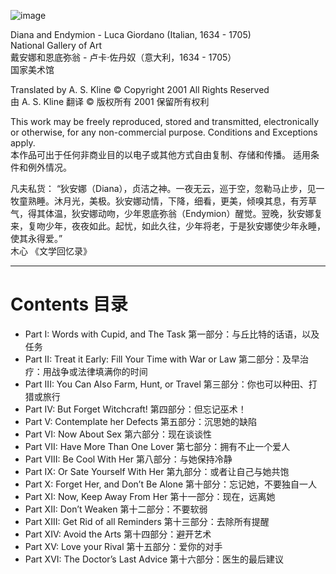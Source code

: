 
![image](https://github.com/Bluebear77/ni_ting_de_dao/assets/119409649/696e6b6c-beca-404f-9713-cb498e49bf13)


Diana and Endymion - Luca Giordano (Italian, 1634 - 1705)<br/>
National Gallery of Art<br/>
戴安娜和恩底弥翁 - 卢卡·佐丹奴（意大利，1634 - 1705）<br/>
国家美术馆

Translated by A. S. Kline © Copyright 2001 All Rights Reserved<br/>
由 A. S. Kline 翻译 © 版权所有 2001 保留所有权利

This work may be freely reproduced, stored and transmitted, electronically or otherwise, for any non-commercial purpose. Conditions and Exceptions apply.<br/>
本作品可出于任何非商业目的以电子或其他方式自由复制、存储和传播。 适用条件和例外情况。

凡夫私货：
“狄安娜（Diana），贞洁之神。一夜无云，巡于空，忽勒马止步，见一牧童熟睡。沐月光，美极。狄安娜动情，下降，细看，更美，倾嗅其息，有芳草气，得其体温，狄安娜动吻，少年恩底弥翁（Endymion）醒觉。翌晚，狄安娜复来，复吻少年，夜夜如此。起忧，如此久往，少年将老，于是狄安娜使少年永睡，使其永得爱。”<br/>
木心 《文学回忆录》

***

# Contents 目录

- Part I: Words with Cupid, and The Task 第一部分：与丘比特的话语，以及任务
- Part II: Treat it Early: Fill Your Time with War or Law 第二部分：及早治疗：用战争或法律填满你的时间
- Part III: You Can Also Farm, Hunt, or Travel 第三部分：你也可以种田、打猎或旅行
- Part IV: But Forget Witchcraft! 第四部分：但忘记巫术！
- Part V: Contemplate her Defects 第五部分：沉思她的缺陷
- Part VI: Now About Sex 第六部分：现在谈谈性
- Part VII: Have More Than One Lover 第七部分：拥有不止一个爱人
- Part VIII: Be Cool With Her 第八部分：与她保持冷静
- Part IX: Or Sate Yourself With Her 第九部分：或者让自己与她共饱
- Part X: Forget Her, and Don’t Be Alone 第十部分：忘记她，不要独自一人
- Part XI: Now, Keep Away From Her 第十一部分：现在，远离她
- Part XII: Don’t Weaken 第十二部分：不要软弱
- Part XIII: Get Rid of all Reminders 第十三部分：去除所有提醒
- Part XIV: Avoid the Arts 第十四部分：避开艺术
- Part XV: Love your Rival 第十五部分：爱你的对手
- Part XVI: The Doctor’s Last Advice 第十六部分：医生的最后建议
